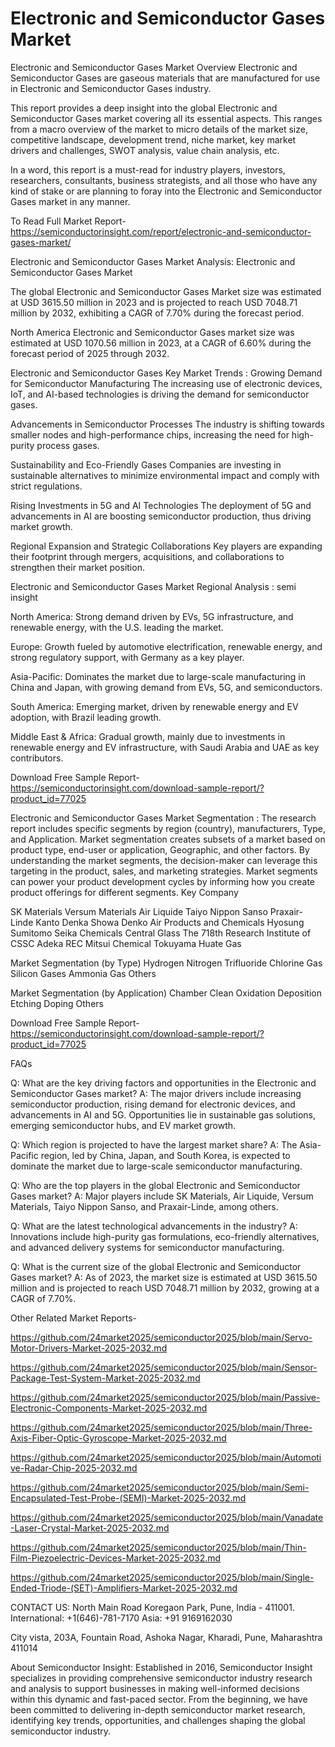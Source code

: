 <h1>Electronic and Semiconductor Gases Market</h1>
Electronic and Semiconductor Gases Market Overview
Electronic and Semiconductor Gases are gaseous materials that are manufactured for use in Electronic and Semiconductor Gases industry.

This report provides a deep insight into the global Electronic and Semiconductor Gases market covering all its essential aspects. This ranges from a macro overview of the market to micro details of the market size, competitive landscape, development trend, niche market, key market drivers and challenges, SWOT analysis, value chain analysis, etc.

In a word, this report is a must-read for industry players, investors, researchers, consultants, business strategists, and all those who have any kind of stake or are planning to foray into the Electronic and Semiconductor Gases market in any manner.

To Read Full Market Report-
https://semiconductorinsight.com/report/electronic-and-semiconductor-gases-market/

Electronic and Semiconductor Gases Market Analysis:
Electronic and Semiconductor Gases Market

The global Electronic and Semiconductor Gases Market size was estimated at USD 3615.50 million in 2023 and is projected to reach USD 7048.71 million by 2032, exhibiting a CAGR of 7.70% during the forecast period.

North America Electronic and Semiconductor Gases market size was estimated at USD 1070.56 million in 2023, at a CAGR of 6.60% during the forecast period of 2025 through 2032.

Electronic and Semiconductor Gases Key Market Trends :
Growing Demand for Semiconductor Manufacturing
The increasing use of electronic devices, IoT, and AI-based technologies is driving the demand for semiconductor gases.

Advancements in Semiconductor Processes
The industry is shifting towards smaller nodes and high-performance chips, increasing the need for high-purity process gases.

Sustainability and Eco-Friendly Gases
Companies are investing in sustainable alternatives to minimize environmental impact and comply with strict regulations.

Rising Investments in 5G and AI Technologies
The deployment of 5G and advancements in AI are boosting semiconductor production, thus driving market growth.

Regional Expansion and Strategic Collaborations
Key players are expanding their footprint through mergers, acquisitions, and collaborations to strengthen their market position.

Electronic and Semiconductor Gases Market Regional Analysis :
semi insight

North America:
Strong demand driven by EVs, 5G infrastructure, and renewable energy, with the U.S. leading the market.

Europe:
Growth fueled by automotive electrification, renewable energy, and strong regulatory support, with Germany as a key player.

Asia-Pacific:
Dominates the market due to large-scale manufacturing in China and Japan, with growing demand from EVs, 5G, and semiconductors.

South America:
Emerging market, driven by renewable energy and EV adoption, with Brazil leading growth.

Middle East & Africa:
Gradual growth, mainly due to investments in renewable energy and EV infrastructure, with Saudi Arabia and UAE as key contributors.

Download Free Sample Report-
https://semiconductorinsight.com/download-sample-report/?product_id=77025

Electronic and Semiconductor Gases Market Segmentation :
The research report includes specific segments by region (country), manufacturers, Type, and Application. Market segmentation creates subsets of a market based on product type, end-user or application, Geographic, and other factors. By understanding the market segments, the decision-maker can leverage this targeting in the product, sales, and marketing strategies. Market segments can power your product development cycles by informing how you create product offerings for different segments.
Key Company

SK Materials
Versum Materials
Air Liquide
Taiyo Nippon Sanso
Praxair-Linde
Kanto Denka
Showa Denko
Air Products and Chemicals
Hyosung
Sumitomo Seika Chemicals
Central Glass
The 718th Research Institute of CSSC
Adeka
REC
Mitsui Chemical
Tokuyama
Huate Gas

Market Segmentation (by Type)
Hydrogen
Nitrogen Trifluoride
Chlorine Gas
Silicon Gases
Ammonia Gas
Others

Market Segmentation (by Application)
Chamber Clean
Oxidation
Deposition
Etching
Doping
Others

Download Free Sample Report-
https://semiconductorinsight.com/download-sample-report/?product_id=77025

FAQs


Q: What are the key driving factors and opportunities in the Electronic and Semiconductor Gases market?
A: The major drivers include increasing semiconductor production, rising demand for electronic devices, and advancements in AI and 5G. Opportunities lie in sustainable gas solutions, emerging semiconductor hubs, and EV market growth.

Q: Which region is projected to have the largest market share?
A: The Asia-Pacific region, led by China, Japan, and South Korea, is expected to dominate the market due to large-scale semiconductor manufacturing.

Q: Who are the top players in the global Electronic and Semiconductor Gases market?
A: Major players include SK Materials, Air Liquide, Versum Materials, Taiyo Nippon Sanso, and Praxair-Linde, among others.

Q: What are the latest technological advancements in the industry?
A: Innovations include high-purity gas formulations, eco-friendly alternatives, and advanced delivery systems for semiconductor manufacturing.

Q: What is the current size of the global Electronic and Semiconductor Gases market?
A: As of 2023, the market size is estimated at USD 3615.50 million and is projected to reach USD 7048.71 million by 2032, growing at a CAGR of 7.70%.

Other Related Market Reports-

https://github.com/24market2025/semiconductor2025/blob/main/Servo-Motor-Drivers-Market-2025-2032.md

https://github.com/24market2025/semiconductor2025/blob/main/Sensor-Package-Test-System-Market-2025-2032.md

https://github.com/24market2025/semiconductor2025/blob/main/Passive-Electronic-Components-Market-2025-2032.md

https://github.com/24market2025/semiconductor2025/blob/main/Three-Axis-Fiber-Optic-Gyroscope-Market-2025-2032.md

https://github.com/24market2025/semiconductor2025/blob/main/Automotive-Radar-Chip-2025-2032.md

https://github.com/24market2025/semiconductor2025/blob/main/Semi-Encapsulated-Test-Probe-(SEMI)-Market-2025-2032.md

https://github.com/24market2025/semiconductor2025/blob/main/Vanadate-Laser-Crystal-Market-2025-2032.md

https://github.com/24market2025/semiconductor2025/blob/main/Thin-Film-Piezoelectric-Devices-Market-2025-2032.md

https://github.com/24market2025/semiconductor2025/blob/main/Single-Ended-Triode-(SET)-Amplifiers-Market-2025-2032.md

CONTACT US:
North Main Road Koregaon Park, Pune, India - 411001.
International: +1(646)-781-7170
Asia: +91 9169162030

City vista, 203A, Fountain Road, Ashoka Nagar, Kharadi, Pune, Maharashtra 411014

About Semiconductor Insight:
Established in 2016, Semiconductor Insight specializes in providing comprehensive semiconductor industry research and analysis to support businesses in making well-informed decisions within this dynamic and fast-paced sector. From the beginning, we have been committed to delivering in-depth semiconductor market research, identifying key trends, opportunities, and challenges shaping the global semiconductor industry.
